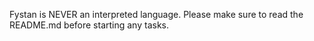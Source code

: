 Fystan is NEVER an interpreted language.
Please make sure to read the README.md before starting any tasks.